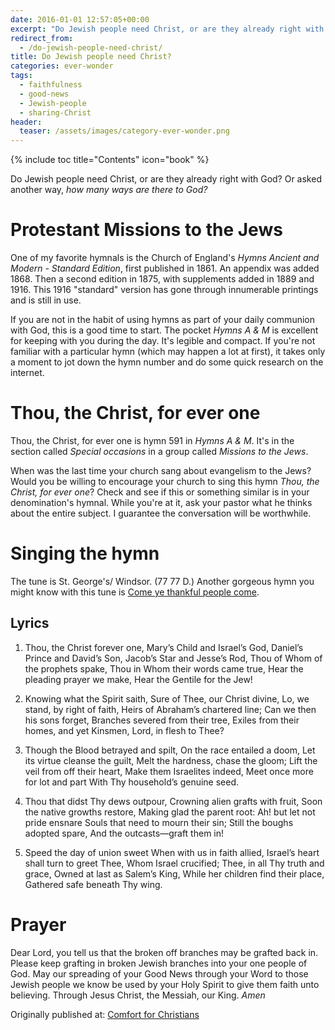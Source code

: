 ```yaml
---
date: 2016-01-01 12:57:05+00:00
excerpt: "Do Jewish people need Christ, or are they already right with God?  Or asked another way, how many ways are there to God?"
redirect_from:
  - /do-jewish-people-need-christ/
title: Do Jewish people need Christ?
categories: ever-wonder
tags:
  - faithfulness
  - good-news
  - Jewish-people
  - sharing-Christ
header:
  teaser: /assets/images/category-ever-wonder.png
---
```

{% include toc title="Contents" icon="book" %}


Do Jewish people need Christ, or are they already right with God?  Or asked another way, _how many ways are there to God?_



# Protestant Missions to the Jews





One of my favorite hymnals is the Church of England's _Hymns Ancient and Modern - Standard Edition_, first published in 1861.  An appendix was added 1868.  Then a second edition in 1875, with supplements added in 1889 and 1916.  This 1916 "standard" version has gone through innumerable printings and is still in use.

If you are not in the habit of using hymns as part of your daily communion with God, this is a good time to start. The pocket _Hymns A & M_  is excellent for keeping with you during the day.  It's legible and compact. If you're not familiar with a particular hymn (which may happen a lot at first), it takes only a moment to jot down the hymn number and do some quick research on the internet.



# Thou, the Christ, for ever one





Thou, the Christ, for ever one is hymn 591 in _Hymns A & M_.  It's in the section called _Special occasions_ in a group called _Missions to the Jews_.

When was the last time your church sang about evangelism to the Jews?  Would you be willing to encourage your church to sing this hymn _Thou, the Christ, for ever one_?  Check and see if this or something similar is in your denomination's hymnal.  While you're at it, ask your pastor what he thinks about the entire subject.  I guarantee the conversation will be worthwhile.




# Singing the hymn



The tune is St. George's/ Windsor. (77 77 D.)  Another gorgeous hymn you might know with this tune is [Come ye thankful people come](/songs/come-ye-thankful-people-come/).


## Lyrics

1. Thou, the Christ forever one,
  Mary’s Child and Israel’s God,
  Daniel’s Prince and David’s Son,
  Jacob’s Star and Jesse’s Rod,
  Thou of Whom of the prophets spake,
  Thou in Whom their words came true,
  Hear the pleading prayer we make,
  Hear the Gentile for the Jew!

2. Knowing what the Spirit saith,
  Sure of Thee, our Christ divine,
  Lo, we stand, by right of faith,
  Heirs of Abraham’s chartered line;
  Can we then his sons forget,
  Branches severed from their tree,
  Exiles from their homes, and yet
  Kinsmen, Lord, in flesh to Thee?

3. Though the Blood betrayed and spilt,
  On the race entailed a doom,
  Let its virtue cleanse the guilt,
  Melt the hardness, chase the gloom;
  Lift the veil from off their heart,
  Make them Israelites indeed,
  Meet once more for lot and part
  With Thy household’s genuine seed.

4. Thou that didst Thy dews outpour,
  Crowning alien grafts with fruit,
  Soon the native growths restore,
  Making glad the parent root:
  Ah! but let not pride ensnare
  Souls that need to mourn their sin;
  Still the boughs adopted spare,
  And the outcasts—graft them in!

5. Speed the day of union sweet
  When with us in faith allied,
  Israel’s heart shall turn to greet
  Thee, Whom Israel crucified;
  Thee, in all Thy truth and grace,
  Owned at last as Salem’s King,
  While her children find their place,
  Gathered safe beneath Thy wing.





# Prayer





Dear Lord, you tell us that the broken off branches may be grafted back in.  Please keep grafting in broken Jewish branches into your one people of God.  May our spreading of your Good News through your Word to those Jewish people we know be used by your Holy Spirit to give them faith unto believing.  Through Jesus Christ, the Messiah, our King.  *Amen*













  <div>Originally published at: <a href='http://www.alecsatin.com/'>Comfort for Christians</a></div>
